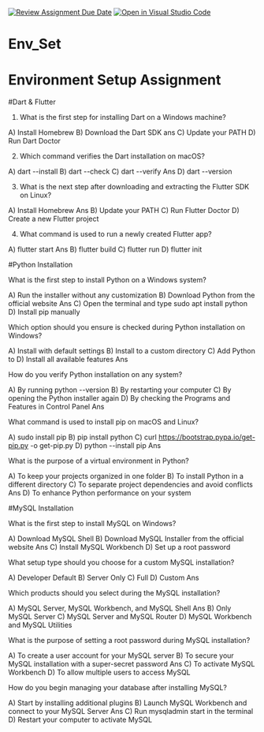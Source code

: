 [![Review Assignment Due Date](https://classroom.github.com/assets/deadline-readme-button-22041afd0340ce965d47ae6ef1cefeee28c7c493a6346c4f15d667ab976d596c.svg)](https://classroom.github.com/a/vnsr1XuU)
[![Open in Visual Studio Code](https://classroom.github.com/assets/open-in-vscode-2e0aaae1b6195c2367325f4f02e2d04e9abb55f0b24a779b69b11b9e10269abc.svg)](https://classroom.github.com/online_ide?assignment_repo_id=15678335&assignment_repo_type=AssignmentRepo)
# Env_Set

# Environment Setup Assignment

#Dart & Flutter

1. What is the first step for installing Dart on a Windows machine?

A) Install Homebrew
B) Download the Dart SDK ans
C) Update your PATH
D) Run Dart Doctor


2. Which command verifies the Dart installation on macOS?

A) dart --install
B) dart --check
C) dart --verify Ans
D) dart --version


3. What is the next step after downloading and extracting the Flutter SDK on Linux?

A) Install Homebrew Ans
B) Update your PATH
C) Run Flutter Doctor
D) Create a new Flutter project


4. What command is used to run a newly created Flutter app?

A) flutter start Ans
B) flutter build
C) flutter run
D) flutter init


#Python Installation

What is the first step to install Python on a Windows system?

A) Run the installer without any customization
B) Download Python from the official website Ans
C) Open the terminal and type sudo apt install python
D) Install pip manually

Which option should you ensure is checked during Python installation on Windows?

A) Install with default settings
B) Install to a custom directory
C) Add Python to 
D) Install all available features Ans

How do you verify Python installation on any system?

A) By running python --version
B) By restarting your computer
C) By opening the Python installer again
D) By checking the Programs and Features in Control Panel Ans

What command is used to install pip on macOS and Linux?

A) sudo install pip
B) pip install python
C) curl https://bootstrap.pypa.io/get-pip.py -o get-pip.py
D) python --install pip Ans

What is the purpose of a virtual environment in Python?

A) To keep your projects organized in one folder
B) To install Python in a different directory
C) To separate project dependencies and avoid conflicts Ans
D) To enhance Python performance on your system

#MySQL Installation

What is the first step to install MySQL on Windows?

A) Download MySQL Shell
B) Download MySQL Installer from the official website Ans
C) Install MySQL Workbench
D) Set up a root password

What setup type should you choose for a custom MySQL installation?

A) Developer Default
B) Server Only
C) Full
D) Custom Ans

Which products should you select during the MySQL installation?

A) MySQL Server, MySQL Workbench, and MySQL Shell Ans
B) Only MySQL Server
C) MySQL Server and MySQL Router
D) MySQL Workbench and MySQL Utilities

What is the purpose of setting a root password during MySQL installation?

A) To create a user account for your MySQL server 
B) To secure your MySQL installation with a super-secret password Ans
C) To activate MySQL Workbench
D) To allow multiple users to access MySQL

How do you begin managing your database after installing MySQL?

A) Start by installing additional plugins
B) Launch MySQL Workbench and connect to your MySQL Server Ans
C) Run mysqladmin start in the terminal
D) Restart your computer to activate MySQL
